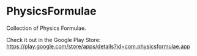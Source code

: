 PhysicsFormulae
===============

Collection of Physics Formulae.

Check it out in the Google Play Store:
<br>https://play.google.com/store/apps/details?id=com.physicsformulae.app </br>
